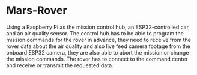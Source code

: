# Mars-Rover

Using a Raspberry Pi as the mission control hub, an ESP32-controlled car, and an air quality sensor. The control hub has to be able to program the mission commands for the rover in advance, they need to receive from the rover data about the air quality and also live feed camera footage from the onboard ESP32 camera, they are also able to abort the mission or change the mission commands. The rover has to connect to the command center and receive or transmit the requested data.
